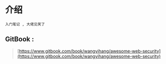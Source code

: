 # 介绍

```text
入门笔记 , 大佬见笑了
```

## GitBook :

> [https://www.gitbook.com/book/wangyihang/awesome-web-security](https://www.gitbook.com/book/wangyihang/awesome-web-security)

